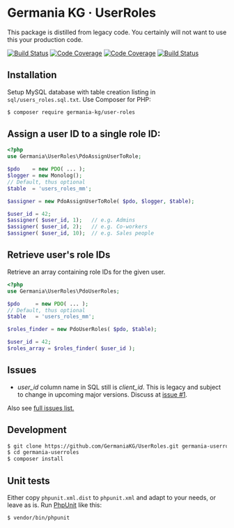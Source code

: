 # Germania KG · UserRoles

This package is distilled from legacy code. You certainly will not want to use this your production code.

[![Build Status](https://travis-ci.org/GermaniaKG/UserRoles.svg?branch=master)](https://travis-ci.org/GermaniaKG/UserRoles)
[![Code Coverage](https://scrutinizer-ci.com/g/GermaniaKG/UserRoles/badges/coverage.png?b=master)](https://scrutinizer-ci.com/g/GermaniaKG/UserRoles/?branch=master)
[![Code Coverage](https://scrutinizer-ci.com/g/GermaniaKG/UserRoles/badges/coverage.png?b=master)](https://scrutinizer-ci.com/g/GermaniaKG/UserRoles/?branch=master)
[![Build Status](https://scrutinizer-ci.com/g/GermaniaKG/UserRoles/badges/build.png?b=master)](https://scrutinizer-ci.com/g/GermaniaKG/UserRoles/build-status/master)


## Installation

Setup MySQL database with table creation listing in  `sql/users_roles.sql.txt`. Use Composer for PHP:

```bash
$ composer require germania-kg/user-roles
```



## Assign a user ID to a single role ID:



```php
<?php
use Germania\UserRoles\PdoAssignUserToRole;

$pdo    = new PDO( ... );
$logger = new Monolog();
// Default, thus optional
$table  = 'users_roles_mm';

$assigner = new PdoAssignUserToRole( $pdo, $logger, $table);

$user_id = 42;
$assigner( $user_id, 1);   // e.g. Admins
$assigner( $user_id, 2);   // e.g. Co-workers
$assigner( $user_id, 10);  // e.g. Sales people
```


## Retrieve user's role IDs

Retrieve an array containing role IDs for the given user.

```php
<?php
use Germania\UserRoles\PdoUserRoles;

$pdo     = new PDO( ... );
// Default, thus optional
$table   = 'users_roles_mm';

$roles_finder = new PdoUserRoles( $pdo, $table);

$user_id = 42;
$roles_array = $roles_finder( $user_id );

```

## Issues

- *user_id* column name in SQL still is *client_id*. This is legacy and subject to change in upcoming major versions. Discuss at [issue #1][i1].

Also see [full issues list.][i0]

[i0]: https://github.com/GermaniaKG/UserRoles/issues 
[i1]: https://github.com/GermaniaKG/UserRoles/issues/1 



## Development

```bash
$ git clone https://github.com/GermaniaKG/UserRoles.git germania-userroles
$ cd germania-userroles
$ composer install
```

## Unit tests

Either copy `phpunit.xml.dist` to `phpunit.xml` and adapt to your needs, or leave as is. 
Run [PhpUnit](https://phpunit.de/) like this:

```bash
$ vendor/bin/phpunit
```

